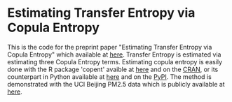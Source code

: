 # Estimating Transfer Entropy via Copula Entropy
This is the code for the preprint paper "Estimating Transfer Entropy via Copula Entropy" which available at [here](https://arxiv.org/abs/1910.04375). Transfer Entropy is estimated via estimating three Copula Entropy terms. Estimating copula entropy is easily done with the R package 'copent' avaible at [here](https://github.com/majianthu/copent) and on the [CRAN](https://cran.r-project.org/package=copent), or its counterpart in Python available at [here](https://github.com/majianthu/pycopent) and on the [PyPI](https://pypi.org/project/copent). The method is demonstrated with the UCI Beijing PM2.5 data which is publicly available at [here](http://archive.ics.uci.edu/ml/datasets/Beijing+PM2.5+Data).

